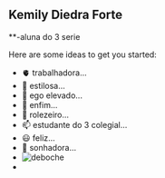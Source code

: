 ## Kemily Diedra Forte 


**-aluna do 3 serie 

Here are some ideas to get you started:
- 🫀 trabalhadora...
- 🌱 estilosa...
- 👯 ego elevado...
- 🤔 enfim...
- 💬 rolezeiro...
- 📫 estudante do 3 colegial...
- 😃 feliz...
- 📸 sonhadora...
- ![deboche](https://files.tecnoblog.net/wp-content/uploads/2015/03/8551.gif)
- 

